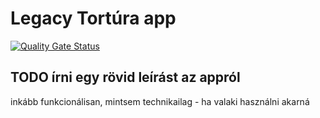 # Legacy Tortúra app

[![Quality Gate Status](https://sonarcloud.io/api/project_badges/measure?project=mok-it_TorturaExe&metric=alert_status)](https://sonarcloud.io/summary/new_code?id=mok-it_TorturaExe)

## TODO írni egy rövid leírást az appról 

inkább funkcionálisan, mintsem technikailag - ha valaki használni akarná
